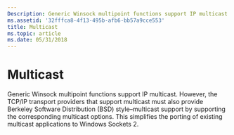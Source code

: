 ```yaml
---
Description: Generic Winsock multipoint functions support IP multicast.
ms.assetid: '32fffca8-4f13-495b-afb6-bb57a9cce553'
title: Multicast
ms.topic: article
ms.date: 05/31/2018
---
```


# Multicast

Generic Winsock multipoint functions support IP multicast. However, the TCP/IP transport providers that support multicast must also provide Berkeley Software Distribution (BSD) style–multicast support by supporting the corresponding multicast options. This simplifies the porting of existing multicast applications to Windows Sockets 2.

 

 



